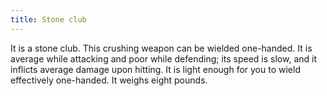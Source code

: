 ```yaml
---
title: Stone club
---
```


It is a stone club. This crushing weapon can be wielded one-handed. It
is average while attacking and poor while defending; its speed is slow,
and it inflicts average damage upon hitting. It is light enough for you
to wield effectively one-handed. It weighs eight pounds.